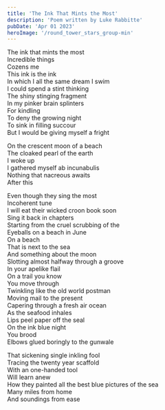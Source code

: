 ```yaml
---
title: 'The Ink That Mints the Most'
description: 'Poem written by Luke Rabbitte'
pubDate: 'Apr 01 2023'
heroImage: '/round_tower_stars_group-min'
---
```


The ink that mints the most  
Incredible things  
Cozens me  
This ink is the ink  
In which I all the same dream I swim  
I could spend a stint thinking  
The shiny stinging fragment  
In my pinker brain splinters  
For kindling  
To deny the growing night  
To sink in filling succour  
But I would be giving myself a fright  

On the crescent moon of a beach  
The cloaked pearl of the earth  
I woke up  
I gathered myself ab incunabulis  
Nothing that nacreous awaits  
After this  

Even though they sing the most  
Incoherent tune  
I will eat their wicked croon book soon  
Sing it back in chapters  
Starting from the cruel scrubbing of the  
Eyeballs on a beach in June  
On a beach  
That is next to the sea  
And something about the moon  
Slotting almost halfway through a groove  
In your apelike flail  
On a trail you know  
You move through  
Twinkling like the old world postman  
Moving mail to the present  
Capering through a fresh air ocean  
As the seafood inhales  
Lips peel paper off the seal  
On the ink blue night  
You brood  
Elbows glued boringly to the gunwale  

That sickening single inkling fool  
Tracing the twenty year scaffold  
With an one-handed tool  
Will learn anew  
How they painted all the best blue pictures of the sea  
Many miles from home  
And soundings from ease  
